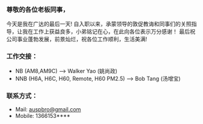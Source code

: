 
### 尊敬的各位老板同事，

今天是我在广达的最后一天! 
自入职以来，承蒙领导的敦促教诲和同事们的关照指导，让我在工作上获益良多，小弟铭记在心，在此向各位表示万分感谢！
最后祝公司事业蓬勃发展，前景灿烂，祝各位工作顺利，生活美满!



### 工作交接：
* NB (AM8,AM9C) --> Walker Yao (姚尚政)
* NNB (H6A, H6C, H60, Remote, H60 PM2.5) --> Bob Tang (汤增宝)


### 联系方式：
* Mail: auspbro@gmail.com
* Mobile: 1366153****

